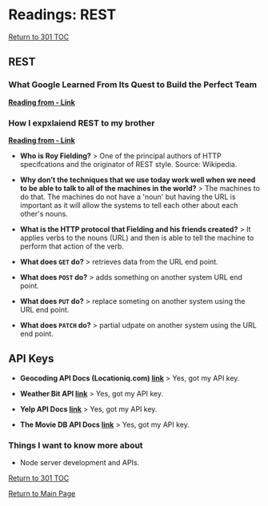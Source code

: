 # Readings: REST

[Return to 301 TOC](301TOC.md)

## REST

### What Google Learned From Its Quest to Build the Perfect Team

**[Reading from - Link](https://www.nytimes.com/2016/02/28/magazine/what-google-learned-from-its-quest-to-build-the-perfect-team.html)**

### How I expxlaiend REST to my brother

**[Reading from - Link](https://gist.github.com/brookr/5977550)**

- **Who is Roy Fielding?** > One of the principal authors of HTTP specifcations and the originator of REST style. Source: Wikipedia.

- **Why don’t the techniques that we use today work well when we need to be able to talk to all of the machines in the world?** > The machines to do that. The machines do not have a 'noun' but having the URL is important as it will allow the systems to tell each other about each other's nouns.

- **What is the HTTP protocol that Fielding and his friends created?** > It applies verbs to the nouns (URL) and then is able to tell the machine to perform that action of the verb.

- **What does `GET` do?** > retrieves data from the URL end point.

- **What does `POST` do?** > adds something on another system URL end point.

- **What does `PUT` do?** > replace someting on another system using the URL end point.

- **What does `PATCH` do?** > partial udpate on another system using the URL end point.

## API Keys

- **Geocoding API Docs (Locationiq.com) [link](https://locationiq.com/)** > Yes, got my API key.

- **Weather Bit API [link](https://www.weatherbit.io/)** > Yes, got my API key.

- **Yelp API Docs [link](https://www.yelp.com/developers/documentation/v3/business_search)** > Yes, got my API key.

- **The Movie DB API Docs [link](https://developers.themoviedb.org/3/getting-started/introduction)** > Yes, got my API key.

### Things I want to know more about

- Node server development and APIs.

[Return to 301 TOC](301TOC.md)

[Return to Main Page](../README.md)
